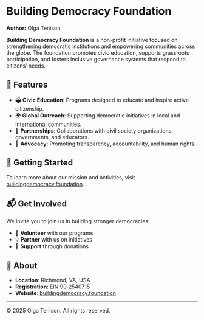 # Building Democracy Foundation

**Author:** Olga Tenison  

**Building Democracy Foundation** is a non-profit initiative focused on strengthening democratic institutions and empowering communities across the globe. The foundation promotes civic education, supports grassroots participation, and fosters inclusive governance systems that respond to citizens’ needs.

## 🌟 Features

- 🗳️ **Civic Education**: Programs designed to educate and inspire active citizenship.
- 🌍 **Global Outreach**: Supporting democratic initiatives in local and international communities.
- 🤝 **Partnerships**: Collaborations with civil society organizations, governments, and educators.
- 📢 **Advocacy**: Promoting transparency, accountability, and human rights.

## 🚀 Getting Started

To learn more about our mission and activities, visit [buildingdemocracy.foundation](https://www.buildingdemocracy.foundation/en).

## 📬 Get Involved

We invite you to join us in building stronger democracies:  
- 🌱 **Volunteer** with our programs  
- 💡 **Partner** with us on initiatives  
- 💖 **Support** through donations  

## 📌 About

- **Location**: Richmond, VA, USA  
- **Registration**: EIN 99‑2540715  
- **Website**: [buildingdemocracy.foundation](https://www.buildingdemocracy.foundation)

---

© 2025 Olga Tenison. All rights reserved.
